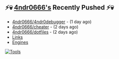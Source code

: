 ## ⚡💀 <a href="https://4ndr0666.github.io/4ndr0site" target="_blank">4ndr0666's</a> Recently Pushed ⚡💀


- [4ndr0666/4ndr0debugger](https://github.com/4ndr0666/4ndr0debugger) - (1 day ago)
- [4ndr0666/cheater](https://github.com/4ndr0666/cheater) - (2 days ago)
- [4ndr0666/dotfiles](https://github.com/4ndr0666/dotfiles) - (2 days ago)
- [Links](https://github.com/4ndr0666/Links/blob/main/README.md)        
- [Engines](https://github.com/hoothin/SearchJumper/discussions/73)    

[![Tools](https://skillicons.dev/icons?i=go,py,react,nextjs,git,linux,bash,neovim&theme=dark&perline=18)](https://skillicons.dev)

